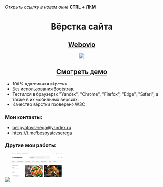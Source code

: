 *Открыть ссылку в новом окне* __CTRL + ЛКМ__

<h1 align="center">Вёрстка сайта</h1>
<h2 align="center"><a href="https://sergeybespyatov.github.io/demo-2" target="_blank">Webovio</a></h2>
<p align="center"><img width="70%" src="https://github.com/sergeybespyatov/webovio/blob/main/screenshot.jpg"></p>
<h2 align="center"><a href="https://sergeybespyatov.github.io/demo-2" target="_blank">Смотреть демо</a></h2>

- 100% адаптивная вёрстка.
- Без использования Bootstrap.
- Тестился в браузерах "Yandex", "Chrome", "Firefox", "Edge", "Safari", а также в их мобильных версиях.
- Качество вёрстки проверено W3C

### Мои контакты:

- bespyatovserega@yandex.ru
- https://t.me/bespyatovserega

### Другие мои работы:

<a href="https://github.com/sergeybespyatov/demo-1"><img width="33.3333%" src="https://github.com/sergeybespyatov/demo-1/blob/main/screenshot.jpg"/></a>
<a href="https://github.com/sergeybespyatov/demo-3"><img width="33.3333%" src="https://github.com/sergeybespyatov/demo-3/blob/main/screenshot.jpg"/></a>
